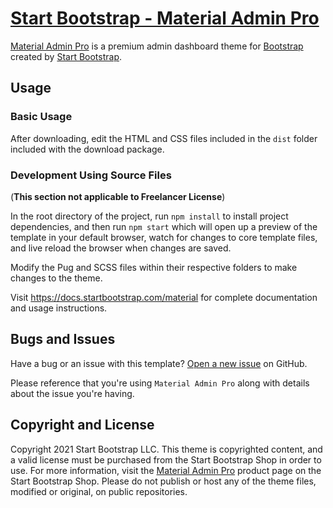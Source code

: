 # [Start Bootstrap - Material Admin Pro](https://startbootstrap.com/theme/material-admin-pro/)

[Material Admin Pro](https://startbootstrap.com/theme/material-admin-pro/) is a premium admin dashboard theme for [Bootstrap](https://getbootstrap.com/) created by [Start Bootstrap](https://startbootstrap.com/).

## Usage

### Basic Usage

After downloading, edit the HTML and CSS files included in the `dist` folder included with the download package.

### Development Using Source Files

(__This section not applicable to Freelancer License__)

In the root directory of the project, run `npm install` to install project dependencies, and then run `npm start` which will open up a preview of the template in your default browser, watch for changes to core template files, and live reload the browser when changes are saved.

Modify the Pug and SCSS files within their respective folders to make changes to the theme.

Visit <https://docs.startbootstrap.com/material> for complete documentation and usage instructions.

## Bugs and Issues

Have a bug or an issue with this template? [Open a new issue](https://github.com/StartBootstrap/pro-feedback/issues) on GitHub.

Please reference that you're using `Material Admin Pro`
along with details about the issue you're having.

## Copyright and License

Copyright 2021 Start Bootstrap LLC. This theme is copyrighted content, and a valid license must be purchased from the Start Bootstrap Shop in order to use. For more information, visit the [Material Admin Pro](https://startbootstrap.com/theme/material-admin-pro) product page on the Start Bootstrap Shop. Please do not publish or host any of the theme files, modified or original, on public repositories.
